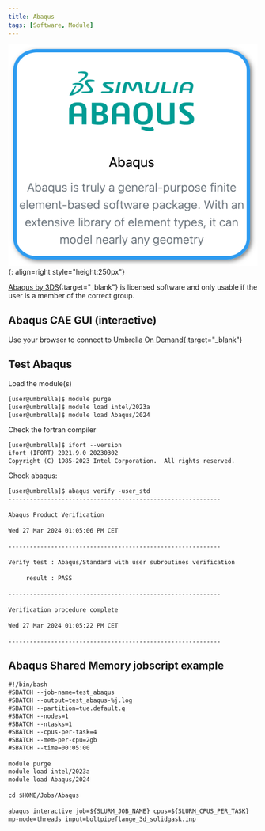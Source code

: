 ```yaml
---
title: Abaqus
tags: [Software, Module]
---
```


![Abaqus in Umbrella On Demdand](abaqus-ood.png){: align=right style="height:250px"}

[Abaqus by 3DS](https://www.3ds.com/products-services/simulia/products/abaqus/){:target="_blank"}
is licensed software and only usable if the user is a member of the correct group.

## Abaqus CAE GUI (interactive)

Use your browser to connect to [Umbrella On Demand](https://hpc.tue.nl){:target="_blank"}

## Test Abaqus

Load the module(s)

```shell 
[user@umbrella]$ module purge
[user@umbrella]$ module load intel/2023a
[user@umbrella]$ module load Abaqus/2024
```

Check the fortran compiler

```shell
[user@umbrella]$ ifort --version
ifort (IFORT) 2021.9.0 20230302
Copyright (C) 1985-2023 Intel Corporation.  All rights reserved.
```

Check abaqus:

```shell 
[user@umbrella]$ abaqus verify -user_std
------------------------------------------------------------

Abaqus Product Verification

Wed 27 Mar 2024 01:05:06 PM CET

------------------------------------------------------------

Verify test : Abaqus/Standard with user subroutines verification

     result : PASS

------------------------------------------------------------

Verification procedure complete

Wed 27 Mar 2024 01:05:22 PM CET

------------------------------------------------------------
```

## Abaqus Shared Memory jobscript example 

```
#!/bin/bash
#SBATCH --job-name=test_abaqus
#SBATCH --output=test_abaqus-%j.log
#SBATCH --partition=tue.default.q
#SBATCH --nodes=1
#SBATCH --ntasks=1
#SBATCH --cpus-per-task=4
#SBATCH --mem-per-cpu=2gb
#SBATCH --time=00:05:00

module purge
module load intel/2023a
module load Abaqus/2024

cd $HOME/Jobs/Abaqus

abaqus interactive job=${SLURM_JOB_NAME} cpus=${SLURM_CPUS_PER_TASK} mp-mode=threads input=boltpipeflange_3d_solidgask.inp 
```

